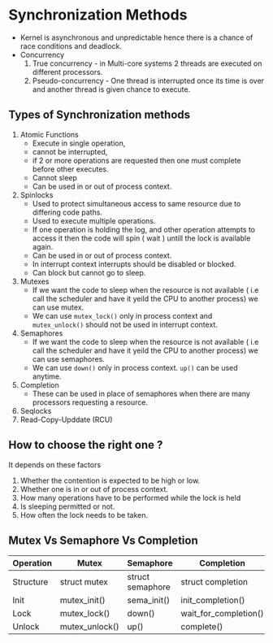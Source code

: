 # Synchronization Methods

-   Kernel is asynchronous and unpredictable hence there is a chance of race conditions and deadlock.
-   Concurrency 
    1.  True concurrency - in Multi-core systems 2 threads are executed on different processors.
    2.  Pseudo-concurrency - One thread is interrupted once its time is over and another thread is given chance to execute.

## Types of Synchronization methods 

1.  Atomic Functions 
    -   Execute in single operation, 
    -   cannot be interrupted, 
    -   if 2 or more operations are requested then one must complete before other executes.
    -   Cannot sleep 
    -   Can be used in or out of process context. 
1.  Spinlocks
    -   Used to protect simultaneous access to same resource due to differing code paths.
    -   Used to execute multiple operations.
    -   If one operation is holding the log, and other operation attempts to access it then the code will spin ( wait ) untill the lock is available again. 
    -   Can be used in or out of process context. 
    -   In interrupt context interrupts should be disabled or blocked. 
    -   Can block but cannot go to sleep. 
1.  Mutexes 
    -   If we want the code to sleep when the resource is not available ( i.e call the scheduler and have it yeild the CPU to another process) we can use mutex. 
    -   We can use `mutex_lock()` only in process context and `mutex_unlock()` should not be used in interrupt context.
1.  Semaphores 
    -   If we want the code to sleep when the resource is not available ( i.e call the scheduler and have it yeild the CPU to another process) we can use semaphores. 
    -   We can use `down()` only in process context. `up()` can be used anytime.
1.  Completion
    -   These can be used in place of semaphores when there are many processors requesting a resource. 
1.  Seqlocks
1.  Read-Copy-Upddate (RCU)

## How to choose the right one ? 

It depends on these factors 
1.  Whether the contention is expected to be high or low. 
1.  Whether one is in or out of process context. 
1.  How many operations have to be performed while the lock is held
1.  Is sleeping permitted or not.
1.  How often the lock needs to be taken. 


## Mutex Vs Semaphore Vs Completion 

Operation | Mutex | Semaphore | Completion
--- | --- | --- | --- 
Structure | struct mutex | struct semaphore | struct completion
Init | mutex_init() | sema_init() | init_completion() 
Lock | mutex_lock() | down() | wait_for_completion()
Unlock | mutex_unlock() | up() | complete()